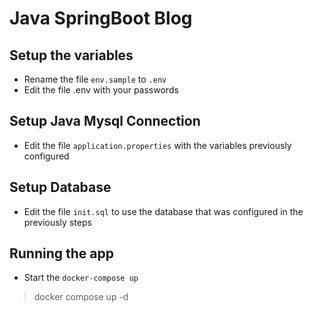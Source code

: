 # Java SpringBoot Blog


## Setup the variables
* Rename the file `env.sample` to `.env`
* Edit the file .env with your passwords
## Setup Java Mysql Connection
* Edit the file `application.properties` with the variables previously configured

## Setup Database
* Edit the file `init.sql` to use the database that was configured in the previously steps

## Running the app
* Start the `docker-compose up`
> docker compose up -d
